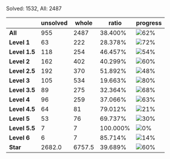 Solved: 1532, All: 2487

| |unsolved|whole|ratio|progress|
|----|----|----|----|----|
|**All**| 955 | 2487 | 38.400%| ![62%](https://progress-bar.dev/62?title=All) |
|**Level 1**| 63 | 222 | 28.378%| ![72%](https://progress-bar.dev/72?title=Level+1++)|
|**Level 1.5**| 118 | 254 | 46.457%| ![54%](https://progress-bar.dev/54?title=Level+1.5)|
|**Level 2**| 162 | 402 | 40.299%| ![60%](https://progress-bar.dev/60?title=Level+2++)|
|**Level 2.5**| 192 | 370 | 51.892%| ![48%](https://progress-bar.dev/48?title=Level+2.5)|
|**Level 3**| 105 | 534 | 19.663%| ![80%](https://progress-bar.dev/80?title=Level+3++)|
|**Level 3.5**| 89 | 275 | 32.364%| ![68%](https://progress-bar.dev/68?title=Level+3.5)|
|**Level 4**| 96 | 259 | 37.066%| ![63%](https://progress-bar.dev/63?title=Level+4++)|
|**Level 4.5**| 64 | 81 | 79.012%| ![21%](https://progress-bar.dev/21?title=Level+4.5)|
|**Level 5**| 53 | 76 | 69.737%| ![30%](https://progress-bar.dev/30?title=Level+5++)|
|**Level 5.5**| 7 | 7 | 100.000%| ![0%](https://progress-bar.dev/0?title=Level+5.5)|
|**Level 6**| 6 | 7 | 85.714%| ![14%](https://progress-bar.dev/14?title=Level+6++)|
|**Star**|2682.0 | 6757.5 |39.689%| ![60%](https://progress-bar.dev/60?title=Star) |
